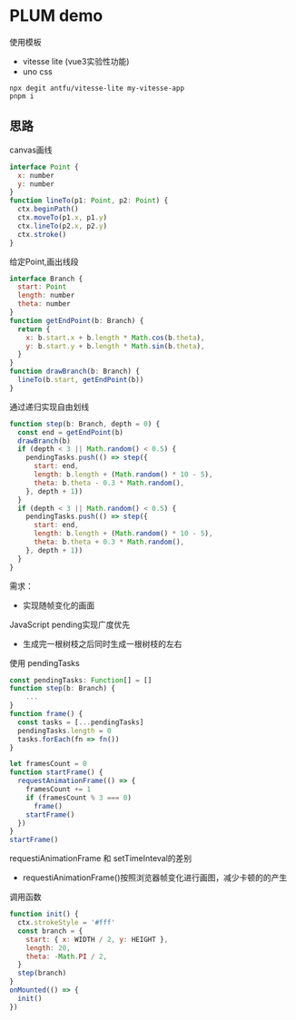 # PLUM demo

使用模板

* vitesse lite (vue3实验性功能)
* uno css

```
npx degit antfu/vitesse-lite my-vitesse-app
pnpm i
```

## 思路

canvas画线

```javascript
interface Point {
  x: number
  y: number
}
function lineTo(p1: Point, p2: Point) {
  ctx.beginPath()
  ctx.moveTo(p1.x, p1.y)
  ctx.lineTo(p2.x, p2.y)
  ctx.stroke()
}
```

给定Point,画出线段

```javascript
interface Branch {
  start: Point
  length: number
  theta: number
}
function getEndPoint(b: Branch) {
  return {
    x: b.start.x + b.length * Math.cos(b.theta),
    y: b.start.y + b.length * Math.sin(b.theta),
  }
}
function drawBranch(b: Branch) {
  lineTo(b.start, getEndPoint(b))
}
```

通过递归实现自由划线

```javascript
function step(b: Branch, depth = 0) {
  const end = getEndPoint(b)
  drawBranch(b)
  if (depth < 3 || Math.random() < 0.5) {
    pendingTasks.push(() => step({
      start: end,
      length: b.length + (Math.random() * 10 - 5),
      theta: b.theta - 0.3 * Math.random(),
    }, depth + 1))
  }
  if (depth < 3 || Math.random() < 0.5) {
    pendingTasks.push(() => step({
      start: end,
      length: b.length + (Math.random() * 10 - 5),
      theta: b.theta + 0.3 * Math.random(),
    }, depth + 1))
  }
}
```

需求：

* 实现随帧变化的画面



JavaScript pending实现广度优先

* 生成完一根树枝之后同时生成一根树枝的左右

使用 pendingTasks

```javascript
const pendingTasks: Function[] = []
function step(b: Branch) {
 	...
}
function frame() {
  const tasks = [...pendingTasks]
  pendingTasks.length = 0
  tasks.forEach(fn => fn())
}

let framesCount = 0
function startFrame() {
  requestAnimationFrame(() => {
    framesCount += 1
    if (framesCount % 3 === 0)
      frame()
    startFrame()
  })
}
startFrame()
```

requestiAnimationFrame 和 setTimeInteval的差别

* requestiAnimationFrame()按照浏览器帧变化进行画图，减少卡顿的的产生

调用函数

```javascript
function init() {
  ctx.strokeStyle = '#fff'
  const branch = {
    start: { x: WIDTH / 2, y: HEIGHT },
    length: 20,
    theta: -Math.PI / 2,
  }
  step(branch)
}
onMounted(() => {
  init()
})
```


